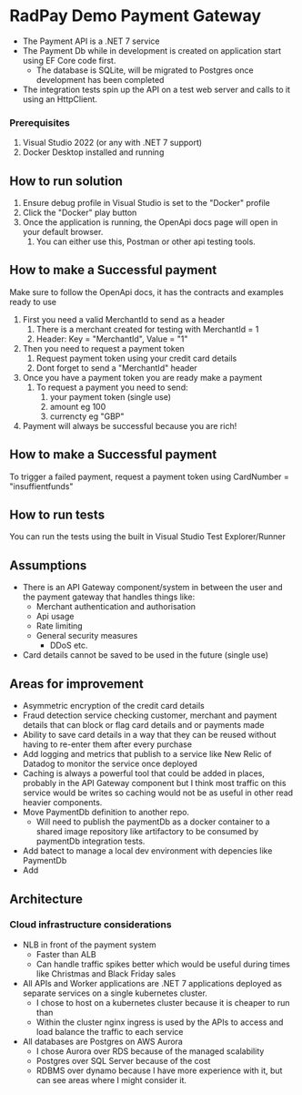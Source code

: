 # RadPay Demo Payment Gateway

 - The Payment API is a .NET 7 service
 - The Payment Db while in development is created on application start using EF Core code first.
   - The database is SQLite, will be migrated to Postgres once development has been completed
 - The integration tests spin up the API on a test web server and calls to it using an HttpClient.


### Prerequisites 
1. Visual Studio 2022 (or any with .NET 7 support) 
2. Docker Desktop installed and running
## How to run solution

 1. Ensure debug profile in Visual Studio is set to the "Docker" profile
 2. Click the "Docker" play button
 3. Once the application is running, the OpenApi docs page will open in your default browser.
    1. You can either use this, Postman or other api testing tools.

## How to make a Successful payment

Make sure to follow the OpenApi docs, it has the contracts and examples ready to use

1. First you need a valid MerchantId to send as a header
   1. There is a merchant created for testing with MerchantId = 1
   2. Header: Key = "MerchantId", Value = "1"
2. Then you need to request a payment token
   1. Request payment token using your credit card details
   2. Dont forget to send a "MerchantId" header
3. Once you have a payment token you are ready make a payment
   1. To request a payment you need to send:
      1. your payment token (single use)
      2. amount eg 100
      3. currencty eg "GBP"
4. Payment will always be successful because you are rich!

## How to make a Successful payment

To trigger a failed payment, request a payment token using CardNumber = "insuffientfunds"

## How to run tests
You can run the tests using the built in Visual Studio Test Explorer/Runner

## Assumptions

 - There is an API Gateway component/system in between the user and the payment gateway that handles things like:
	 - Merchant authentication and authorisation
	 - Api usage
	 - Rate limiting
	 - General security measures
		 - DDoS etc.
 - Card details cannot be saved to be used in the future (single use)

## Areas for improvement
 - Asymmetric encryption of the credit card details
 - Fraud detection service checking customer, merchant and payment details that can block or flag card details and or payments made
 - Ability to save card details in a way that they can be reused without having to re-enter them after every purchase
 - Add logging and metrics that publish to a service like New Relic of Datadog to monitor the service once deployed
 - Caching is always a powerful tool that could be added in places, probably in the API Gateway component but I think most traffic on this service would be writes so caching would not be as useful in other read heavier components.
 - Move PaymentDb definition to another repo.
   - Will need to publish the paymentDb as a docker container to a shared image repository like artifactory to be consumed by paymentDb integration tests.
 - Add batect to manage a local dev environment with depencies like PaymentDb
 - Add 
 
## Architecture
###  Cloud infrastructure considerations
 - NLB in front of the payment system
	 - Faster than ALB
	 - Can handle traffic spikes better which would be useful during times like Christmas and Black Friday sales
 - All APIs and Worker applications are .NET 7 applications deployed as separate services on a single kubernetes cluster.
	 - I chose to host on a kubernetes cluster because it is cheaper to run than 
	 - Within the cluster nginx ingress is used by the APIs to access and load balance the traffic to each service
 - All databases are Postgres on AWS Aurora
	 - I chose Aurora over RDS because of the managed scalability
	 - Postgres over SQL Server because of the cost
	 - RDBMS over dynamo because I have more experience with it, but can see areas where I might consider it.